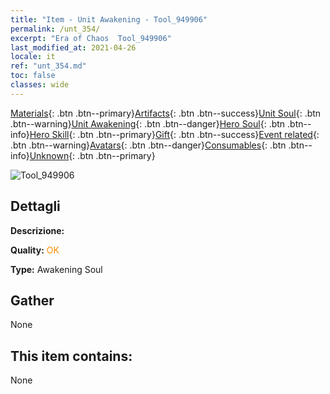 ```yaml
---
title: "Item - Unit Awakening - Tool_949906"
permalink: /unt_354/
excerpt: "Era of Chaos  Tool_949906"
last_modified_at: 2021-04-26
locale: it
ref: "unt_354.md"
toc: false
classes: wide
---
```

 [Materials](/ItemsIT/){: .btn .btn--primary}[Artifacts](/ItemsIT/Artifacts/){: .btn .btn--success}[Unit Soul](/ItemsIT/UnitSoul/){: .btn .btn--warning}[Unit Awakening](/ItemsIT/UnitAwakening/){: .btn .btn--danger}[Hero Soul](/ItemsIT/HeroSoul/){: .btn .btn--info}[Hero Skill](/ItemsIT/HeroSkill/){: .btn .btn--primary}[Gift](/ItemsIT/Gift/){: .btn .btn--success}[Event related](/ItemsIT/Events/){: .btn .btn--warning}[Avatars](/ItemsIT/Avatars/){: .btn .btn--danger}[Consumables](/ItemsIT/Consumables/){: .btn .btn--info}[Unknown](/ItemsIT/Unknown/){: .btn .btn--primary}

 ![Tool_949906](/images/u/tia_longgui.jpg)

## Dettagli
 **Descrizione:** 

 **Quality:** <span style="color: #FF8C00">OK</span>

 **Type:** Awakening Soul

## Gather

  None

## This item contains:

  None

